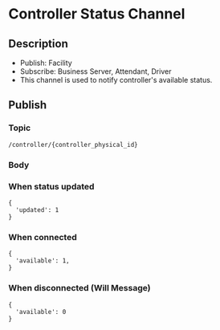# Controller Status Channel

## Description

- Publish: Facility
- Subscribe: Business Server, Attendant, Driver
- This channel is used to notify controller's available status.

## Publish

### Topic

```
/controller/{controller_physical_id}
```

### Body

### When status updated

```
{
  'updated': 1
}
```

### When connected

```
{
  'available': 1,
}
```

### When disconnected (Will Message)

```
{
  'available': 0
}
```
